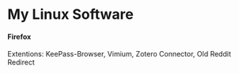 # My Linux Software

#### Firefox
Extentions: KeePass-Browser, Vimium, Zotero Connector, Old Reddit Redirect
